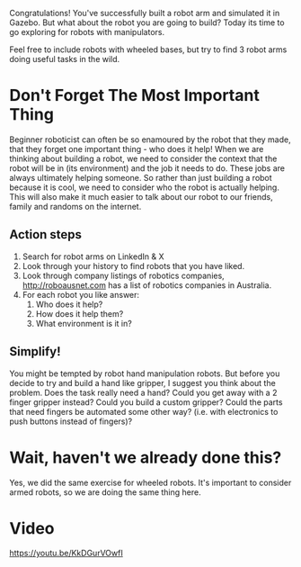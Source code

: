 Congratulations! You've successfully built a robot arm and simulated it in Gazebo. But what about the robot you are going to build? Today its time to go exploring for robots with manipulators. 

Feel free to include robots with wheeled bases, but try to find 3 robot arms doing useful tasks in the wild. 

# Don't Forget The Most Important Thing

Beginner roboticist can often be so enamoured by the robot that they made, that they forget one important thing - who does it help! When we are thinking about building a robot, we need to consider the context that the robot will be in (its environment) and the job it needs to do. These jobs are always ultimately helping someone. So rather than just building a robot because it is cool, we need to consider who the robot is actually helping. This will also make it much easier to talk about our robot to our friends, family and randoms on the internet. 

## Action steps 

1. Search for robot arms on LinkedIn & X
2. Look through your history to find robots that you have liked. 
3. Look through company listings of robotics companies, http://roboausnet.com  has a list of robotics companies in Australia. 
4. For each robot you like answer: 
	1. Who does it help? 
	2. How does it help them? 
	3. What environment is it in? 

##  Simplify!

You might be tempted by robot hand manipulation robots. But before you decide to try and build a hand like gripper, I suggest you think about the problem. Does the task really need a hand? Could you get away with a 2 finger gripper instead? Could you build a custom gripper? Could the parts that need fingers be automated some other way? (i.e. with electronics to push buttons instead of fingers)?

# Wait, haven't we already done this? 

Yes, we did the same exercise for wheeled robots. It's important to consider armed robots, so we are doing the same thing here.



# Video 

https://youtu.be/KkDGurVOwfI